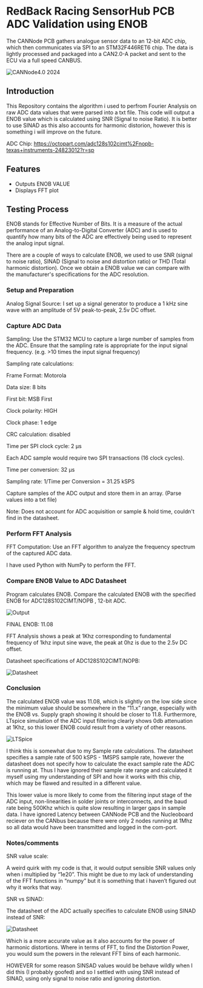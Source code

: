 # RedBack Racing SensorHub PCB ADC Validation using ENOB

The CANNode PCB gathers analogue sensor data to an 12-bit ADC chip, which then communicates via SPI to an STM32F446RET6 chip. The data is lightly processed and packaged into a CAN2.0-A packet and sent to the ECU via a full speed CANBUS. 

![CANNode4.0 2024](./images/CANNode4.0.jpg)

## Introduction

This Repository contains the algorithm i used to perfrom Fourier Analysis on raw ADC data values that were parsed into a txt file. This code will output a ENOB value which is calculated using SNR (Signal to noise Ratio). It is better to use SINAD as this also accounts for harmonic distorion, however this is something i will improve on the future.

ADC Chip: https://octopart.com/adc128s102cimt%2Fnopb-texas+instruments-24823012?r=sp


## Features
- Outputs ENOB VALUE
- Displays FFT plot

## Testing Process
ENOB stands for Effective Number of Bits. It is a measure of the actual performance of an Analog-to-Digital Converter (ADC) and is used to quantify how many bits of the ADC are effectively being used to represent the analog input signal. 

There are a couple of ways to calculate ENOB, we used to use SNR (signal to noise ratio), SINAD (Signal to noise and distortion ratio) or THD (Total harmonic distortion). Once we obtain a ENOB value we can compare  with the manufacturer's specifications for the ADC resolution.

### Setup and Preparation

Analog Signal Source: I set up a signal generator to produce a 1 kHz sine wave with an amplitude of 5V peak-to-peak, 2.5v DC offset.

### Capture ADC Data

Sampling: Use the STM32 MCU to capture a large number of samples from the ADC. Ensure that the sampling rate is appropriate for the input signal frequency. (e.g. >10 times the input signal frequency)

Sampling rate calculations:

Frame Format: Motorola 

Data size: 8 bits 

First bit: MSB First 

Clock polarity: HIGH 

Clock phase: 1 edge 

CRC calculation: disabled

Time per SPI clock cycle: 2 μs 

Each ADC sample would require two SPI transactions (16 clock cycles).

Time per conversion: 32 μs 

Sampling rate: 1/Time per Conversion =  31.25 kSPS

Capture samples of the ADC output and store them in an array. (Parse values into a txt file)

Note: Does not account for ADC acquisition or sample & hold time, couldn't find in the datasheet.

### Perform FFT Analysis

FFT Computation: Use an FFT algorithm to analyze the frequency spectrum of the captured ADC data. 

I have used Python with NumPy to perform the FFT.
### Compare ENOB Value to ADC Datasheet
Program calculates ENOB. Compare the calculated ENOB with the specified ENOB for ADC128S102CIMT/NOPB , 12-bit ADC.

![Output](./images/output.png)

FINAL ENOB: 11.08

FFT Analysis shows a peak at 1Khz corresponding to fundamental frequency of 1khz input sine wave, the peak at 0hz is due to the 2.5v DC offset. 

Datasheet specifications of ADC128S102CIMT/NOPB:

![Datasheet](./images/datasheet.png)

### Conclusion

The calculated ENOB value was 11.08, which is slightly on the low side since the minimum value should be somewhere in the “11.x” range, especially with the ENOB vs. Supply graph showing it should be closer to 11.8. Furthermore, LTspice simulation of the ADC input filtering clearly shows 0db attenuation at 1Khz, so this lower ENOB could result from a variety of other reasons.

![LTSpice](./images/ltspice.png)


I think this is somewhat due to my Sample rate calculations. The datasheet specifies a sample rate of 500 kSPS - 1MSPS sample rate, however the datasheet does not specify how to calculate the exact sample rate the ADC is running at. Thus I have ignored their sample rate range and calculated it myself using my understanding of SPI and how it works with this chip, which may be flawed and resulted in a different value. 

This lower value is more likely to come from the filtering input stage of the ADC input, non-linearities in solder joints or interconnects, and the baud rate being 500Khz which is quite slow resulting in larger gaps in sample data. I have ignored Latency between CANNode PCB and the Nucleoboard reciever on the CANbus because there were only 2 nodes running at 1Mhz so all data would have been transmitted and logged in the com-port.


### Notes/comments

SNR value scale:

A weird quirk with my code is that, it would output sensible SNR values only when i multiplied by “1e20”. This might be due to my lack of understanding of the FFT functions in “numpy” but it is something that i haven’t figured out why it works that way. 

SNR vs SINAD:

The datasheet of the ADC actually specifies to calculate ENOB using SINAD instead of SNR:

![Datasheet](./images/enob.png)

Which is a more accurate value as it also accounts for the power of harmonic distortions. Where in terms of FFT, to find the Distortion Power, you would sum the powers in the relevant FFT bins of each harmonic.

HOWEVER for some reason SINSAD values would be behave wildly when I did this (I probably goofed) and so I settled with using SNR instead of SINAD, using only signal to noise ratio and ignoring distortion.
